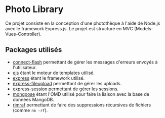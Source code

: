 # Photo Library

Ce projet consiste en la conception d'une photothèque à l'aide de Node.js avec le framework Express.js. Le projet est structure en MVC (Models-Vues-Controller).

## Packages utilisés

- [connect-flash](https://www.npmjs.com/package/connect-flash) permettant de gérer les messages d'erreurs envoyés à l'utilisateur.
- [ejs](https://www.npmjs.com/package/ejs) étant le moteur de templates utilisé.
- [express](https://www.npmjs.com/package/express) étant le framework utilisé.
- [express-fileupload](https://www.npmjs.com/package/express-fileupload) permettant de gérer les uploads.
- [express-session](https://www.npmjs.com/package/express-session) permettant de gérer les sessions.
- [mongoose](https://www.npmjs.com/package/mongoose) étant l'OMD utilisé pour faire la liaison avec la base de données MangoDB.
- [rimraf](https://www.npmjs.com/package/rimraf) permettant de faire des suppressions récursives de fichiers (comme `rm -rf`).